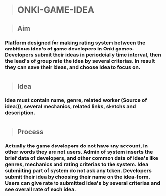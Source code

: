 > # ONKI-GAME-IDEA

> ## Aim

### Platform designed for making rating system between the ambitious idea's of game developers in Onki games. Developers submit their ideas in periodcially time interval, then the lead's of group rate the idea by several criterias. In result they can save their ideas, and choose idea to focus on. 

#
> ## Idea

### Idea must contain name, genre, related worker (Source of idea:)), several mechanics, related links, sketchs and description.
#


> ## Process

### Actually the game developers do not have any account, in other words they are not users. Admin of system inserts the brief data of developers, and other common data of idea's like genres, mechanics and rating criterias to the system. Idea submiiting part of system do not ask any token. Developers submit their idea by choosing their name on the idea-form. Users can give rate to submitted idea's by several criterias and see overall rate of each idea.  





 